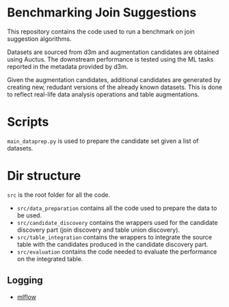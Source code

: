 Benchmarking Join Suggestions
===

This repository contains the code used to run a benchmark on join suggestion algorithms.

Datasets are sourced from d3m and augmentation candidates are obtained using Auctus. 
The downstream performance is tested using the ML tasks reported in the metadata provided
by d3m. 

Given the augmentation candidates, additional candidates are generated by creating
new, redudant versions of the already known datasets. This is done to reflect 
real-life data analysis operations and table augmentations. 

# Scripts
`main_dataprep.py` is used to prepare the candidate set given a list of datasets. 


# Dir structure
`src` is the root folder for all the code. 
- `src/data_preparation` contains all the code used to prepare the data to be used. 
- `src/candidate_discovery` contains the wrappers used for the candidate discovery part (join discovery and table union discovery).
- `src/table_integration` contains the wrappers to integrate the source table with the candidates produced in the candidate discovery part.
- `src/evaluation` contains the code needed to evaluate the performance on the integrated table. 



## Logging
- [mlflow](https://mlflow.org)
